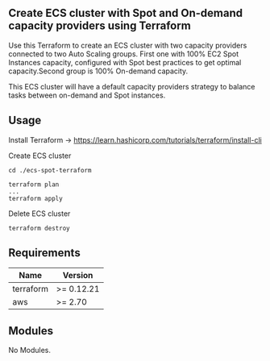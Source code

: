 ## Create ECS cluster with Spot and On-demand capacity providers using Terraform 

Use this Terraform to create an ECS cluster with two capacity providers connected to two Auto Scaling groups. First one with 100% EC2 Spot Instances capacity, configured with Spot best practices to get optimal capacity.Second group is 100% On-demand capacity.

This ECS cluster will have a default capacity providers strategy to balance tasks between on-demand and Spot instances.


## Usage

Install Terraform -> https://learn.hashicorp.com/tutorials/terraform/install-cli

Create ECS cluster

```
cd ./ecs-spot-terraform

terraform plan
...
terraform apply
```

Delete ECS cluster
```
terraform destroy
```

## Requirements

| Name | Version |
|------|---------|
| terraform | >= 0.12.21 |
| aws | >= 2.70 |

## Modules

No Modules.
